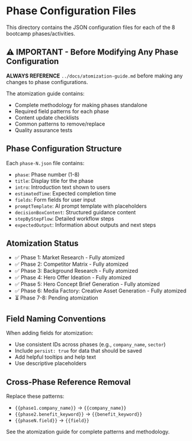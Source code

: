 # Phase Configuration Files

This directory contains the JSON configuration files for each of the 8 bootcamp phases/activities.

## ⚠️ IMPORTANT - Before Modifying Any Phase Configuration

**ALWAYS REFERENCE** `../docs/atomization-guide.md` before making any changes to phase configurations.

The atomization guide contains:
- Complete methodology for making phases standalone
- Required field patterns for each phase
- Content update checklists
- Common patterns to remove/replace
- Quality assurance tests

## Phase Configuration Structure

Each `phase-N.json` file contains:
- `phase`: Phase number (1-8)
- `title`: Display title for the phase
- `intro`: Introduction text shown to users
- `estimatedTime`: Expected completion time
- `fields`: Form fields for user input
- `promptTemplate`: AI prompt template with placeholders
- `decisionBoxContent`: Structured guidance content
- `stepByStepFlow`: Detailed workflow steps
- `expectedOutput`: Information about outputs and next steps

## Atomization Status

- ✅ Phase 1: Market Research - Fully atomized
- ✅ Phase 2: Competitor Matrix - Fully atomized  
- ✅ Phase 3: Background Research - Fully atomized
- ✅ Phase 4: Hero Offer Ideation - Fully atomized
- ✅ Phase 5: Hero Concept Brief Generation - Fully atomized
- ✅ Phase 6: Media Factory: Creative Asset Generation - Fully atomized
- ⏳ Phase 7-8: Pending atomization

## Field Naming Conventions

When adding fields for atomization:
- Use consistent IDs across phases (e.g., `company_name`, `sector`)
- Include `persist: true` for data that should be saved
- Add helpful tooltips and help text
- Use descriptive placeholders

## Cross-Phase Reference Removal

Replace these patterns:
- `{{phase1.company_name}}` → `{{company_name}}`
- `{{phase2.benefit_keyword}}` → `{{benefit_keyword}}`
- `{{phaseN.field}}` → `{{field}}`

See the atomization guide for complete patterns and methodology.